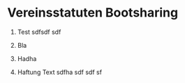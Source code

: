 
# Vereinsstatuten Bootsharing

1. Test
sdfsdf sdf

2. Bla
3. Hadha
4. Haftung
Text sdfha sdf sdf sf
